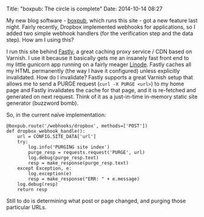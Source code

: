 Title: "boxpub: The circle is complete"
Date: 2014-10-14 08:27

My new blog software - [boxpub](https://github.com/sivy), which runs this site - got a new feature last night. Fairly recently, Dropbox implemented webhooks for applications, so I added two simple webhook handlers (for the verification step and the data step). How am I using this?

I run this site behind [Fastly](http://fastly.com/), a great caching proxy service / CDN based on Varnish. I use it because it basically gets me an insanely fast front end to my little gunicorn app running on a fairly meager [Linode](http://linode.com). Fastly caches all my HTML permanently (the way I have it configured) unless explicitly invalidated. How do I invalidate? Fastly supports a great Varnish setup that allows me to send a PURGE request (`curl -X PURGE <url>`) to my home page and Fastly invalidates the cache for that page, and it is re-fetched and generated on next request. Think of it as a just-in-time in-memory static site generator (buzzword bomb).

So, in the current na&#239;ve implementation:

    @boxpub.route('/webhooks/dropbox', methods=['POST'])
    def dropbox_webhook_handle():
        url = CONFIG.SITE_DATA['url']
        try:
            log.info('PURGING site index')
            purge_resp = requests.request('PURGE', url)
            log.debug(purge_resp.text)
            resp = make_response(purge_resp.text)
        except Exception, e:
            log.exception(e)
            resp = make_response("ERR: " + e.message)
        log.debug(resp)
        return resp

Still to do is determining what post or page changed, and purging those particular URLs.

